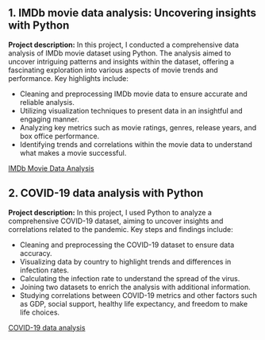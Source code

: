## 1. IMDb movie data analysis: Uncovering insights with Python
**Project description:**
In this project, I conducted a comprehensive data analysis of IMDb movie dataset using Python. The analysis aimed to uncover intriguing patterns and insights within the dataset, offering a fascinating exploration into various aspects of movie trends and performance. Key highlights include:

- Cleaning and preprocessing IMDb movie data to ensure accurate and reliable analysis.
- Utilizing visualization techniques to present data in an insightful and engaging manner.
- Analyzing key metrics such as movie ratings, genres, release years, and box office performance.
- Identifying trends and correlations within the movie data to understand what makes a movie successful.

[IMDb Movie Data Analysis](https://github.com/rizsocial/Data-Analysis/blob/main/Python%20Data%20Analysis/IMDb%20movie%20data%20analysis/The%20Notebook.ipynb)

## 2. COVID-19 data analysis with Python

**Project description:**
In this project, I used Python to analyze a comprehensive COVID-19 dataset, aiming to uncover insights and correlations related to the pandemic. Key steps and findings include:

- Cleaning and preprocessing the COVID-19 dataset to ensure data accuracy.
- Visualizing data by country to highlight trends and differences in infection rates.
- Calculating the infection rate to understand the spread of the virus.
- Joining two datasets to enrich the analysis with additional information.
- Studying correlations between COVID-19 metrics and other factors such as GDP, social support, healthy life expectancy, and freedom to make life choices.

[COVID-19 data analysis](https://github.com/rizsocial/Data-Analysis/blob/main/Python%20Data%20Analysis/Covid-19%20Data%20Analysis/covid19%20data%20analysis%20notebook.ipynb)


